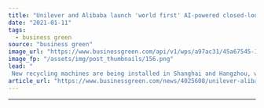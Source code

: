```yaml
---
title: "Unilever and Alibaba launch 'world first' AI-powered closed-loop recycling system"
date: "2021-01-11"
tags: 
  - business green
source: "business green"
image_url: "https://www.businessgreen.com/api/v1/wps/a97ac31/45a67545-1031-4faa-9517-00ff1d061507/5/Consumer-is-throwing-bottle-into-AI-recycle-machine-185x114.png"
image_fp: "/assets/img/post_thumbnails/156.png"
lead: "
 New recycling machines are being installed in Shanghai and Hangzhou, with an eye on rolling them out right across China in the future ..."
article_url: "https://www.businessgreen.com/news/4025608/unilever-alibaba-launch-world-ai-powered-closed-loop-recycling"
---
```


---
